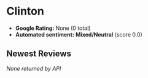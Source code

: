 # Clinton

- **Google Rating:** None  (0 total)
- **Automated sentiment:** **Mixed/Neutral** (score 0.0)

## Newest Reviews
_None returned by API_